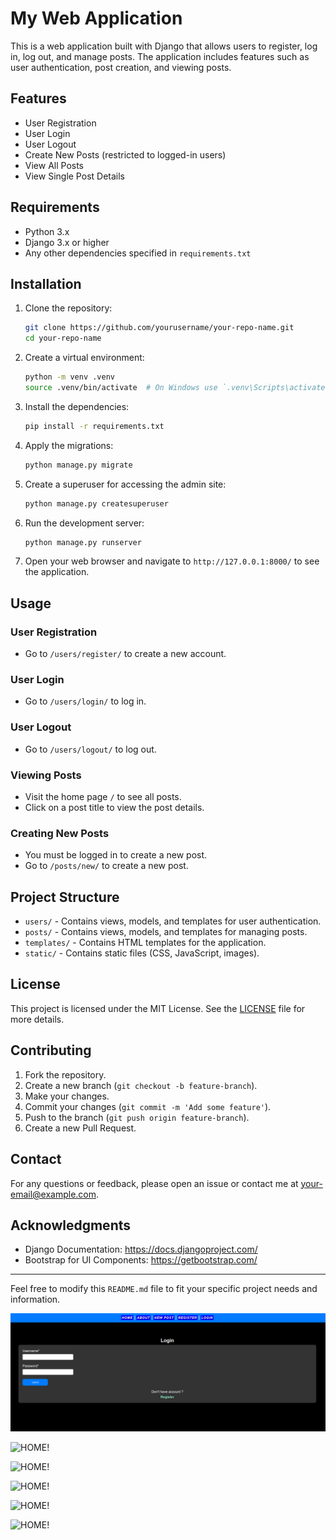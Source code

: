 # My Web Application

This is a web application built with Django that allows users to register, log in, log out, and manage posts. The application includes features such as user authentication, post creation, and viewing posts.

## Features

- User Registration
- User Login
- User Logout
- Create New Posts (restricted to logged-in users)
- View All Posts
- View Single Post Details

## Requirements

- Python 3.x
- Django 3.x or higher
- Any other dependencies specified in `requirements.txt`

## Installation

1. Clone the repository:
    ```sh
    git clone https://github.com/yourusername/your-repo-name.git
    cd your-repo-name
    ```

2. Create a virtual environment:
    ```sh
    python -m venv .venv
    source .venv/bin/activate  # On Windows use `.venv\Scripts\activate`
    ```

3. Install the dependencies:
    ```sh
    pip install -r requirements.txt
    ```

4. Apply the migrations:
    ```sh
    python manage.py migrate
    ```

5. Create a superuser for accessing the admin site:
    ```sh
    python manage.py createsuperuser
    ```

6. Run the development server:
    ```sh
    python manage.py runserver
    ```

7. Open your web browser and navigate to `http://127.0.0.1:8000/` to see the application.

## Usage

### User Registration

- Go to `/users/register/` to create a new account.

### User Login

- Go to `/users/login/` to log in.

### User Logout

- Go to `/users/logout/` to log out.

### Viewing Posts

- Visit the home page `/` to see all posts.
- Click on a post title to view the post details.

### Creating New Posts

- You must be logged in to create a new post.
- Go to `/posts/new/` to create a new post.

## Project Structure

- `users/` - Contains views, models, and templates for user authentication.
- `posts/` - Contains views, models, and templates for managing posts.
- `templates/` - Contains HTML templates for the application.
- `static/` - Contains static files (CSS, JavaScript, images).

## License

This project is licensed under the MIT License. See the [LICENSE](LICENSE) file for more details.

## Contributing

1. Fork the repository.
2. Create a new branch (`git checkout -b feature-branch`).
3. Make your changes.
4. Commit your changes (`git commit -m 'Add some feature'`).
5. Push to the branch (`git push origin feature-branch`).
6. Create a new Pull Request.

## Contact

For any questions or feedback, please open an issue or contact me at [your-email@example.com](mailto:your-email@example.com).

## Acknowledgments

- Django Documentation: https://docs.djangoproject.com/
- Bootstrap for UI Components: https://getbootstrap.com/

---

Feel free to modify this `README.md` file to fit your specific project needs and information.



![HOME!](image/login.png)

![HOME!](register/home.png)

![HOME!](home/home.png)

![HOME!](create-post/home.png)

![HOME!](list-post/home.png)

![HOME!](post/home.png)
